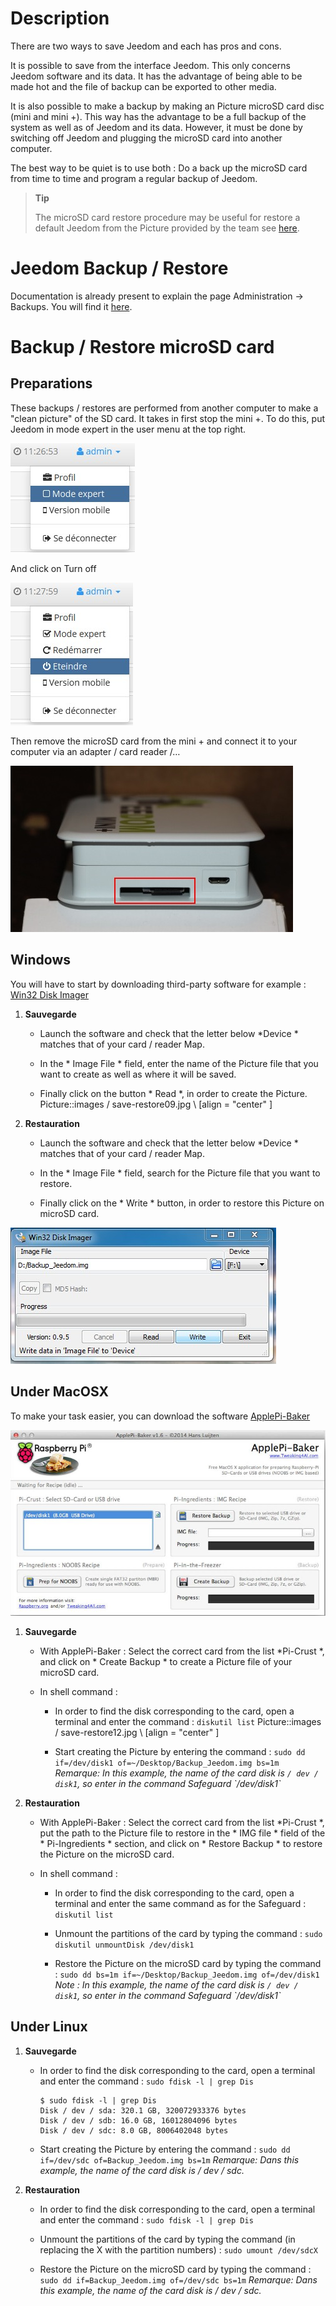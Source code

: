 Description 
===========

There are two ways to save Jeedom and each has
pros and cons.

It is possible to save from the interface
Jeedom. This only concerns Jeedom software and its data.
It has the advantage of being able to be made hot and the file of
backup can be exported to other media.

It is also possible to make a backup by making an Picture
microSD card disc (mini and mini +). This way has the advantage
to be a full backup of the system as well as of Jeedom and its
data. However, it must be done by switching off Jeedom and
plugging the microSD card into another computer.

The best way to be quiet is to use both : Do a
back up the microSD card from time to time and program a
regular backup of Jeedom.

> **Tip**
>
> The microSD card restore procedure may be useful for
> restore a default Jeedom from the Picture provided by
> the team see
> [here](https://www.jeedom.fr/doc/documentation/installation/en_US/doc-installation.html).

Jeedom Backup / Restore 
=================================

Documentation is already present to explain the page
Administration → Backups. You will find it
[here](https://jeedom.github.io/core/en_US/backup).

Backup / Restore microSD card 
===========================================

Preparations 
-----------

These backups / restores are performed from another
computer to make a "clean picture" of the SD card. It takes in
first stop the mini +. To do this, put Jeedom in mode
expert in the user menu at the top right.

![save restore06](images/save-restore06.jpg)

And click on Turn off

![save restore07](images/save-restore07.jpg)

Then remove the microSD card from the mini + and connect it to
your computer via an adapter / card reader /…

![save restore08](images/save-restore08.jpg)

Windows 
------------

You will have to start by downloading third-party software for example :
[Win32 Disk Imager](http://sourceforge.net/projects/win32diskimager/)

1.  **Sauvegarde**

    -   Launch the software and check that the letter below
        *Device * matches that of your card / reader
        Map.

    -   In the * Image File * field, enter the name of the Picture file that
        you want to create as well as where it will be saved.

    -   Finally click on the button * Read *, in order to create the Picture.
        Picture::images / save-restore09.jpg \ [align = "center" \]

2.  **Restauration**

    -   Launch the software and check that the letter below
        *Device * matches that of your card / reader
        Map.

    -   In the * Image File * field, search for the Picture file that
        you want to restore.

    -   Finally click on the * Write * button, in order to restore this
        Picture on microSD card.

![save restore10](images/save-restore10.jpg)

Under MacOSX 
-----------

To make your task easier, you can download the software
[ApplePi-Baker](http://www.tweaking4all.com/hardware/raspberry-pi/macosx-apple-pi-baker/)

![save restore11](images/save-restore11.jpg)

1.  **Sauvegarde**

    -   With ApplePi-Baker : Select the correct card from the list
        *Pi-Crust *, and click on * Create Backup * to create a
        Picture file of your microSD card.

    -   In shell command :

        -   In order to find the disk corresponding to the card, open
            a terminal and enter the command : `diskutil list`
            Picture::images / save-restore12.jpg \ [align = "center" \]

        -   Start creating the Picture by entering the command :
            `sudo dd if=/dev/disk1 of=~/Desktop/Backup_Jeedom.img bs=1m`
            *Remarque: In this example, the name of the card disk
            is `/ dev / disk1`, so enter in the command
            Safeguard \`/dev/disk1\`*

2.  **Restauration**

    -   With ApplePi-Baker : Select the correct card from the list
        *Pi-Crust *, put the path to the Picture file to restore
        in the * IMG file * field of the * Pi-Ingredients * section, and
        click on * Restore Backup * to restore the Picture on the
        microSD card.

    -   In shell command :

        -   In order to find the disk corresponding to the card, open
            a terminal and enter the same command as for the
            Safeguard : `diskutil list`

        -   Unmount the partitions of the card by typing the command :
            `sudo diskutil unmountDisk /dev/disk1`

        -   Restore the Picture on the microSD card by typing the command
            :
            `sudo dd bs=1m if=~/Desktop/Backup_Jeedom.img of=/dev/disk1`
            *Note : In this example, the name of the card disk
            is `/ dev / disk1`, so enter in the command
            Safeguard \`/dev/disk1\`*

Under Linux 
----------

1.  **Sauvegarde**

    -   In order to find the disk corresponding to the card, open a
        terminal and enter the command : `sudo fdisk -l | grep Dis`

        ``` {.bash}
        $ sudo fdisk -l | grep Dis
        Disk / dev / sda: 320.1 GB, 320072933376 bytes
        Disk / dev / sdb: 16.0 GB, 16012804096 bytes
        Disk / dev / sdc: 8.0 GB, 8006402048 bytes
        ```

    -   Start creating the Picture by entering the command :
        `sudo dd if=/dev/sdc of=Backup_Jeedom.img bs=1m` *Remarque: Dans
        this example, the name of the card disk is / dev / sdc.*

2.  **Restauration**

    -   In order to find the disk corresponding to the card, open a
        terminal and enter the command : `sudo fdisk -l | grep Dis`

    -   Unmount the partitions of the card by typing the command (in
        replacing the X with the partition numbers) :
        `sudo umount /dev/sdcX`

    -   Restore the Picture on the microSD card by typing the command :
        `sudo dd if=Backup_Jeedom.img of=/dev/sdc bs=1m` *Remarque: Dans
        this example, the name of the card disk is / dev / sdc.*



